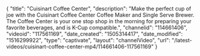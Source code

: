 {
    "title": "Cuisinart Coffee Center",
    "description": "Make the perfect cup of joe with the Cuisinart Coffee Center Coffee Maker and Single Serve Brewer. The Coffee Center is your one stop shop in the morning for preparing your favorite beverages, and is K-Cup compatible.",
    "channelid": "114661406",
    "videoid": "117561169",
    "date_created": "1505314417",
    "date_modified": "1516299922",
    "type": "captivate",
    "layout": "channelVideo",
    "url": "\/latest-videos\/cuisinart-coffee-center-mp4\/114661406-117561169"
}